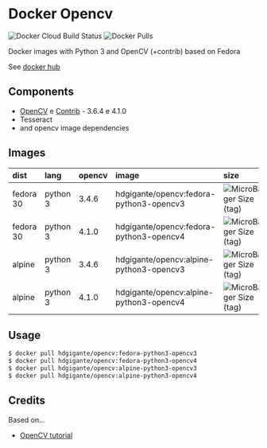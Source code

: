 # Docker Opencv

![Docker Cloud Build Status](https://img.shields.io/docker/cloud/build/hdgigante/opencv.svg) ![Docker Pulls](https://img.shields.io/docker/pulls/hdgigante/opencv.svg)

Docker images with Python 3 and OpenCV (+contrib) based on Fedora

See [docker hub](https://hub.docker.com/r/devlogos/opencv/)

## Components

- [OpenCV](https://github.com/opencv/opencv) e [Contrib](https://github.com/opencv/opencv_contrib) - 3.6.4 e 4.1.0
- Tesseract
- and opencv image dependencies

## Images

| dist | lang | opencv | image | size
| :--- | :--- | :--- | :--- | :--- |
| fedora 30 | python 3 | 3.4.6 | hdgigante/opencv:fedora-python3-opencv3 | ![MicroBadger Size (tag)](https://img.shields.io/microbadger/image-size/hdgigante/opencv/fedora-python3-opencv3.svg)
| fedora 30 | python 3 | 4.1.0 | hdgigante/opencv:fedora-python3-opencv4 | ![MicroBadger Size (tag)](https://img.shields.io/microbadger/image-size/hdgigante/opencv/fedora-python3-opencv4.svg)
| alpine | python 3 | 3.4.6 | hdgigante/opencv:alpine-python3-opencv3 | ![MicroBadger Size (tag)](https://img.shields.io/microbadger/image-size/hdgigante/opencv/alpine-python3-opencv3.svg)
| alpine | python 3 | 4.1.0 | hdgigante/opencv:alpine-python3-opencv4 | ![MicroBadger Size (tag)](https://img.shields.io/microbadger/image-size/hdgigante/opencv/alpine-python3-opencv4.svg)


## Usage

```bash
$ docker pull hdgigante/opencv:fedora-python3-opencv3
$ docker pull hdgigante/opencv:fedora-python3-opencv4
$ docker pull hdgigante/opencv:alpine-python3-opencv3
$ docker pull hdgigante/opencv:alpine-python3-opencv4
```

## Credits

Based on...

- [OpenCV tutorial](https://docs.opencv.org/trunk/dd/dd5/tutorial_py_setup_in_fedora.html)
